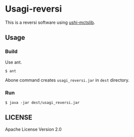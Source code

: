 # Usagi-reversi
This is a reversi software using [ushi-mctslib](https://github.com/aishikawa/ushi-mctslib).

## Usage

### Build
Use ant.
```shell
$ ant
```
Abone command creates `usagi_reversi.jar` in `dest` directory.

### Run
```shell
$ java -jar dest/usagi_reversi.jar
```

## LICENSE
 Apache License Version 2.0